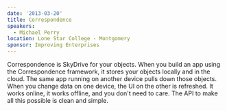 ```yaml
---
date: '2013-03-20'
title: Correspondence
speakers:
  - Michael Perry
location: Lone Star College - Montgomery
sponsor: Improving Enterprises
---
```

Correspondence is SkyDrive for your objects. When you build an app using the Correspondence framework, it stores your objects locally and in the cloud. The same app running on another device pulls down those objects. When you change data on one device, the UI on the other is refreshed. It works online, it works offline, and you don't need to care. The API to make all this possible is clean and simple.